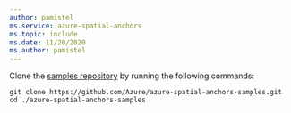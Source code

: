 ```yaml
---
author: pamistel
ms.service: azure-spatial-anchors
ms.topic: include
ms.date: 11/20/2020
ms.author: pamistel
---
```

Clone the [samples repository](https://github.com/Azure/azure-spatial-anchors-samples) by running the following commands:

```console
git clone https://github.com/Azure/azure-spatial-anchors-samples.git
cd ./azure-spatial-anchors-samples
```
